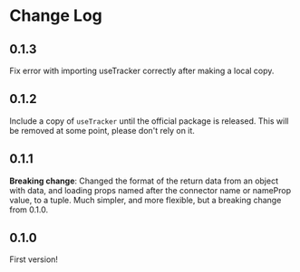 Change Log
==========

0.1.3
-----

Fix error with importing useTracker correctly after making a local copy.

0.1.2
-----

Include a copy of `useTracker` until the official package is released. This will be removed at some point, please don't rely on it.

0.1.1
-----

**Breaking change**: Changed the format of the return data from an object with data, and loading props named after the connector name or nameProp value, to a tuple. Much simpler, and more flexible, but a breaking change from 0.1.0.

0.1.0
-----

First version!
